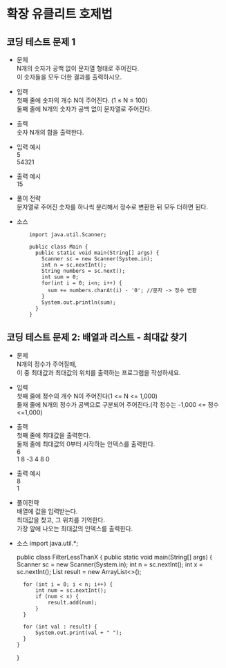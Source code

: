# 확장 유클리트 호제법  
  

## 코딩 테스트 문제 1

  * 문제  
    N개의 숫자가 공백 없이 문자열 형태로 주어진다.  
    이 숫자들을 모두 더한 결과를 출력하시오.  
  
  * 입력  
    첫째 줄에 숫자의 개수 N이 주어진다. (1 ≤ N ≤ 100)  
    둘째 줄에 N개의 숫자가 공백 없이 문자열로 주어진다.  
     
  * 출력  
    숫자 N개의 합을 출력한다.  
     
  * 입력 예시  
    5  
    54321  
  
  * 출력 예시  
    15  
  
  * 풀이 전략  
    문자열로 주어진 숫자를 하나씩 분리해서 정수로 변환한 뒤 모두 더하면 된다.  
  
  * 소스  

            import java.util.Scanner;

            public class Main {
              public static void main(String[] args) {
                Scanner sc = new Scanner(System.in);
                int n = sc.nextInt();
                String numbers = sc.next();
                int sum = 0;
                for(int i = 0; i<n; i++) {
                  sum += numbers.charAt(i) - '0'; //문자 -> 정수 변환
                }
                System.out.println(sum);
              }
            }
## 코딩 테스트 문제 2: 배열과 리스트 - 최대값 찾기  
* 문제  
N개의 정수가 주어질때,  
이 중 최대값과 최대값의 위치를 출력하는 프로그램을 작성하세요.  
  
* 입력  
첫째 줄에 정수의 개수 N이 주어진다(1 <= N <= 1,000)  
둘재 줄에 N개의 정수가 공백으로 구분되어 주어진다.(각 정수는 -1,000 <= 정수 <=1,000)  
  
* 출력  
첫째 줄에 최대값을 출력한다.  
둘재 줄에 최대값의 0부터 시작하는 인덱스를 출력한다.  
6  
1 8 -3 4 8 0  
  
* 출력 예시  
8  
1  

* 풀이전략   
배열에 값을 입력받는다.  
최대값을 찾고, 그 위치를 기억한다.  
가장 앞에 나오는 최대값의 인덱스를 출력한다.  
  
* 소스
    import java.util.*;

    public class FilterLessThanX {
      public static void main(String[] args) {
        Scanner sc = new Scanner(System.in);
        int n = sc.nextInt();
        int x = sc.nextInt();
        List<Integer> result = new ArrayList<>();

        for (int i = 0; i < n; i++) {
            int num = sc.nextInt();
            if (num < x) {
                result.add(num);
            }
        }

        for (int val : result) {
            System.out.print(val + " ");
        }
      }
   }